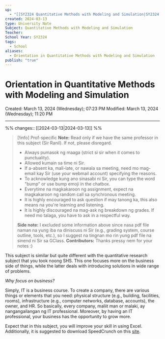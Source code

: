 ```yaml
---
up:
  - "[[SY2324 Quantitative Methods with Modeling and Simulation|SY2324 Quantitative Methods with Modeling and Simulation]]"
created: 2024-03-13
type: University Note
Subject: Quantitative Methods with Modeling and Simulation
Teacher: 
School Year: SY2324
tags:
  - School
aliases:
  - Orientation in Quantitative Methods with Modeling and Simulation
publish: "true"
---
```

# Orientation in Quantitative Methods with Modeling and Simulation
Created: March 13, 2024 (Wednesday); 07:23 PM
Modified: March 13, 2024 (Wednesday); 11:20 PM
***
%% 
changes:: [[2024-03-13|2024-03-13]]
%%
> [!info] Prof-specific
> **Note:** Read only if we have the same professor in this subject (Sir Ranil). If not, please disregard.
> 
> - Always pumasok ng maaga (strict si sir when it comes to punctuality).
> - Allowed kumain sa time ni Sir.
> - If a-absent ka, mali-late, or nawala sa meeting, need mo mag-email kay Sir (use your webmail account) specifying the reasons.
> - To acknowledge kung ano sinasabi ni Sir, you can type the word "bump" or use bump emoji in the chatbox.
> - Everytime na magkakaroon ng assignment, expect na magkakaroon ng random call sa synchronous meeting.
> - It is highly encouraged to ask question if may tanong ka, this also means na you're learning and listening.
> - It is highly discouraged na mag-ask ng breakdown ng grades. If need mo talaga, you have to ask in a respectful way.
> 
> **Side note:** I excluded some information above since nasa pdf file naman na yung iba na diniscuss ni Sir (e.g., grading system, course outline, tools, etc.), so I suggest na tingnan mo rin yung pdf file na sinend ni Sir sa GClass.
> **Contributors:** Thanks pressy nem for your notes :)

This subject is similar but quite different with the quantitative research subject that you took noong SHS. This one focuses more on the business side of things, while the latter deals with introducing solutions in wide range of problems.

*Why focus on business?*

Simply, IT is a business course. To create a company, there are various things or elements that you need: physical structure (e.g., building, facilities, rooms), infrastructure (e.g., computer networks, database, accounts), the owner, and HR. So basically, every company, maliit man or malaki, ay nangangailangan ng IT professional. Moreover, by having an IT professional, your business has the opportunity to grow more.

Expect that in this subject, you will improve your skill in using Excel. Additionally, it is suggested to download SpeedCrunch on this [site](https://heldercorreia.bitbucket.io/speedcrunch/).